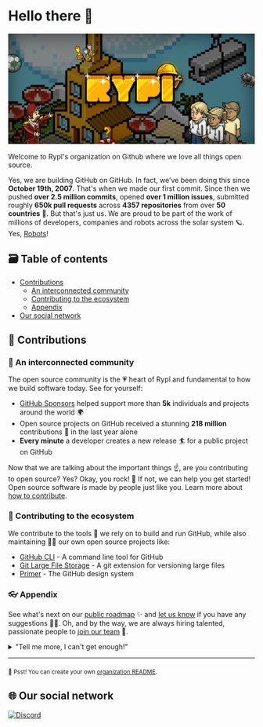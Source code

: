 # Hello there 👋

![Rypî Background](https://github.com/RypiDev/.github/blob/main/profile/assets/Background.png?raw=true)

Welcome to Rypî's organization on Github where we love all things open source.

Yes, we are building GitHub on GitHub. In fact, we’ve been doing this since **October 19th, 2007**. That's when we made our first commit. Since then we pushed **over 2.5 million commits**, opened **over 1 million issues**, submitted roughly **650k pull requests** across **4357 repositories** from over **50 countries** 🤯. But that's just us. We are proud to be part of the work of millions of developers, companies and robots across the solar system 🪐. Yes, [Robots](https://github.com/readme/featured/nasa-ingenuity-helicopter)!

## 🗃️ Table of contents

- [Contributions](#🤝-contributions)
  - [An interconnected community](#🍿-an-interconnected-community)
  - [Contributing to the ecosystem](#🦦-contributing-to-the-ecosystem)
  - [Appendix](#👓-appendix)
- [Our social network](#🌐-our-social-network)

## 🤝 Contributions

### 🍿 An interconnected community

The open source community is the 💗 heart of Rypî and fundamental to how we build software today. See for yourself:

- [GitHub Sponsors](https://github.com/sponsors) helped support more than **5k** individuals and projects around the world 🌍
- Open source projects on GitHub received a stunning **218 million** contributions 🚀 in the last year alone
- **Every minute** a developer creates a new release 🏄 for a public project on GitHub

Now that we are talking about the important things ☝️, are you contributing to open source? Yes? Okay, you rock! 🎸 If not, we can help you get started! Open source software is made by people just like you. Learn more about [how to contribute](https://opensource.guide/).

### 🦦 Contributing to the ecosystem

We contribute to the tools 🔧 we rely on to build and run GitHub, while also maintaining 🧙‍♂️ our own open source projects like:

- [GitHub CLI](https://github.com/cli/cli) - A command line tool for GitHub
- [Git Large File Storage](https://github.com/git-lfs/git-lfs) - A git extension for versioning large files
- [Primer](https://github.com/primer/css) - The GitHub design system

### 👓 Appendix

See what's next on our [public roadmap](https://github.com/github/roadmap) ✨ and [let us know](https://github.com/github/feedback) if you have any suggestions 🙇‍♂️. Oh, and by the way, we are always hiring talented, passionate people to [join our team](https://github.com/about/careers) 🙌.

<details>
 <summary>"Tell me more, I can't get enough!"</summary>
 <br>
 <ul>
 <li>GitHub is built using mighty 🔨 open source technologies like <a href="https://github.com/rails">Ruby on Rails</a>, <a href="https://github.com/golang">Go</a>, <a href="https://github.com/primer">Primer</a>, <a href="https://github.com/reactjs">React</a> and <a href="https://github.com/apache/kafka">Kafka</a> among others.</li>
  <li>The three open source projects GitHub members have most contributed 👩‍💻 to are:
   <ul>
    <li><a href="https://github.com/microsoft/vscode">Visual Studio Code</a></li>
    <li><a href="https://github.com/rails/rails">Ruby on Rails</a></li>
    <li><a href="https://github.com/Homebrew">Homebrew</a></li>
   </ul>
  </li>
  <li>By the way, our <a href="https://github.com/github/docs">documentation</a> 🤓 is also open sourced</li>
 </ul>
</details>

---

<sub>🤫 Psst! You can create your own [organization README](https://docs.github.com/en/organizations/collaborating-with-groups-in-organizations/customizing-your-organizations-profile).</sub>

## 🌐 Our social network

[![Discord](https://img.shields.io/badge/Discord-5865F2?style=for-the-badge&logo=discord&logoColor=white)](https://discord.gg/M3AwGmtUUn)
